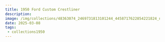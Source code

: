 ```yaml
---
title: 1950 Ford Custom Crestliner
description: 
image: /img/collections/48363074_2469731813101244_4458717622854221824_n.webp
date: 2025-03-08
tags: 
 - collections1950
---
```


